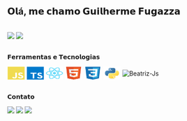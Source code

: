 ## 𝗢𝗹á, 𝗺𝗲 𝗰𝗵𝗮𝗺𝗼 𝗚𝘂𝗶𝗹𝗵𝗲𝗿𝗺𝗲 𝗙𝘂𝗴𝗮𝘇𝘇𝗮
<br/>

<div align="left">
  <img height="180em" src="https://github-readme-stats.vercel.app/api?username=GuilhermeFugazza&show_icons=true&theme=dracula&include_all_commits=true&count_private=true"/>
  <img height="180em" src="https://github-readme-stats.vercel.app/api/top-langs/?username=GuilhermeFugazza&layout=compact&langs_count=7&theme=dark"/>
</div> 

  ##
𝗙𝗲𝗿𝗿𝗮𝗺𝗲𝗻𝘁𝗮𝘀 𝗲 𝗧𝗲𝗰𝗻𝗼𝗹𝗼𝗴𝗶𝗮𝘀
<br/>
  <div style="display: inline_block">
  <img align="center" alt="Elane-Js" height="30" width="40" src="https://raw.githubusercontent.com/devicons/devicon/master/icons/javascript/javascript-plain.svg">
  <img align="center" alt="Elane-Ts" height="30" width="40" src="https://raw.githubusercontent.com/devicons/devicon/master/icons/typescript/typescript-plain.svg">
  <img align="center" alt="Elane-React" height="30" width="40" src="https://raw.githubusercontent.com/devicons/devicon/master/icons/react/react-original.svg">
  <img align="center" alt="Elane-HTML" height="30" width="40" src="https://raw.githubusercontent.com/devicons/devicon/master/icons/html5/html5-original.svg">
  <img align="center" alt="Elane-CSS" height="30" width="40" src="https://raw.githubusercontent.com/devicons/devicon/master/icons/css3/css3-original.svg">
  <img align="center" alt="Elane-Python" height="30" width="40" src="https://raw.githubusercontent.com/devicons/devicon/master/icons/python/python-original.svg">
  <img src="https://cdn.jsdelivr.net/gh/devicons/devicon/icons/java/java-plain.svg" /
 <img align="center" alt="Beatriz-Js" height="30" width="40" src="https://raw.githubusercontent.com/devicons/devicon/master/icons/javascript/javascript-plain.svg">
</div>
   
   ##
𝗖𝗼𝗻𝘁𝗮𝘁𝗼
<br/>
<div> 
  <a href="https://instagram.com/gui_fugazza" target="_blank"><img src="https://img.shields.io/badge/-Instagram-%23E4405F?style=for-the-badge&logo=instagram&logoColor=white" target="_blank"></a>
 <a href="[https://discord.gg/](https://discord.gg/7terymuW2c)" target="_blank"><img src="https://img.shields.io/badge/Discord-7289DA?style=for-the-badge&logo=discord&logoColor=white" target="_blank"></a> 
  <a href = "mailto:guilhermefugazza05@gmail.com"><img src="https://img.shields.io/badge/-Gmail-%23333?style=for-the-badge&logo=gmail&logoColor=white" target="_blank"></a>
</div>
